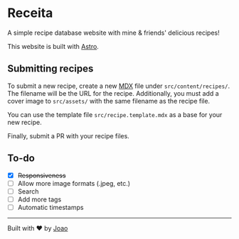 # Receita

A simple recipe database website with mine & friends' delicious recipes!

This website is built with [Astro](https://astro.build/).

## Submitting recipes

To submit a new recipe, create a new [MDX](https://mdxjs.com/) file under `src/content/recipes/`. The filename will be the URL for the recipe. Additionally, you must add a cover image to `src/assets/` with the same filename as the recipe file.

You can use the template file `src/recipe.template.mdx` as a base for your new recipe.

Finally, submit a PR with your recipe files.

## To-do

- [x] ~~Responsiveness~~
- [ ] Allow more image formats (.jpeg, etc.)
- [ ] Search
- [ ] Add more tags
- [ ] Automatic timestamps

---

Built with ❤ by [Joao](https://joaosantos.dev/)

